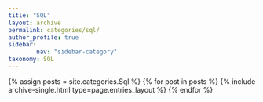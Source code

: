 ```yaml
---
title: "SQL"
layout: archive
permalink: categories/sql/
author_profile: true
sidebar:
        nav: "sidebar-category"
taxonomy: SQL
---
```



{% assign posts = site.categories.Sql %}
{% for post in posts %} {% include archive-single.html type=page.entries_layout %} {% endfor %}
